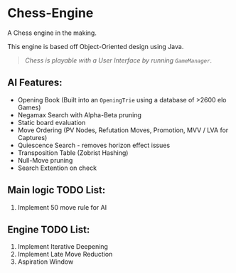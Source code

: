 # Chess-Engine

A Chess engine in the making.

This engine is based off Object-Oriented design using Java.

> _Chess is playable with a User Interface by running `GameManager`._

## AI Features:
* Opening Book (Built into an `OpeningTrie` using a database of >2600 elo Games)
* Negamax Search with Alpha-Beta pruning
* Static board evaluation
* Move Ordering (PV Nodes, Refutation Moves, Promotion, MVV / LVA for Captures)
* Quiescence Search - removes horizon effect issues
* Transposition Table (Zobrist Hashing)
* Null-Move pruning
* Search Extention on check

## Main logic TODO List:
1) Implement 50 move rule for AI

## Engine TODO List:
1) Implement Iterative Deepening
2) Implement Late Move Reduction
3) Aspiration Window
